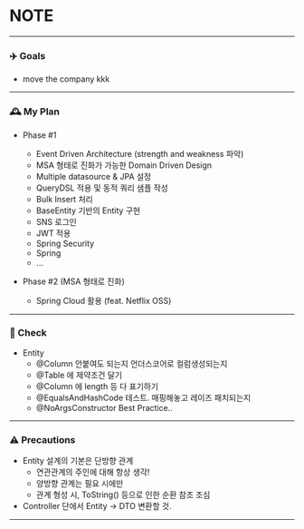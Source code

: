 # NOTE

---

### ✈️ Goals
- move the company kkk

---

### 🕰 My Plan
- Phase #1
  - Event Driven Architecture (strength and weakness 파악)
  - MSA 형태로 진화가 가능한 Domain Driven Design
  - Multiple datasource & JPA 설정
  - QueryDSL 적용 및 동적 쿼리 샘플 작성
  - Bulk Insert 처리
  - BaseEntity 기반의 Entity 구현
  - SNS 로그인
  - JWT 적용
  - Spring Security
  - Spring
  - ...


- Phase #2 (MSA 형태로 진화)
  - Spring Cloud 활용 (feat. Netflix OSS)
  
---

### 📍 Check

- Entity
  - @Column 안붙여도 되는지 언더스코어로 컬럼생성되는지
  - @Table 에 제약조건 달기
  - @Column 에 length 등 다 표기하기
  - @EqualsAndHashCode 테스트. 매핑해놓고 레이즈 패치되는지
  - @NoArgsConstructor Best Practice..

---

### ⚠️ Precautions

- Entity 설계의 기본은 단방향 관계
  - 연관관계의 주인에 대해 항상 생각!
  - 양방향 관계는 필요 시에만
  - 관계 형성 시, ToString() 등으로 인한 순환 참조 조심
- Controller 단에서 Entity -> DTO 변환할 것.

---